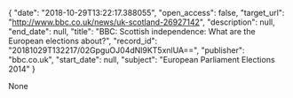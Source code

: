 {
  "date": "2018-10-29T13:22:17.388055", 
  "open_access": false, 
  "target_url": "http://www.bbc.co.uk/news/uk-scotland-26927142", 
  "description": null, 
  "end_date": null, 
  "title": "BBC:  Scottish independence: What are the European elections about?", 
  "record_id": "20181029T132217/02GpguOJ04dNl9KT5xnlUA==", 
  "publisher": "bbc.co.uk", 
  "start_date": null, 
  "subject": "European Parliament Elections 2014"
}

None